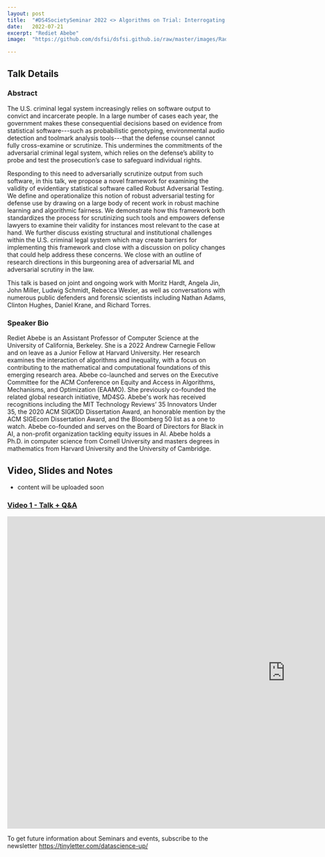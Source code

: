 ```yaml
---
layout: post
title:  "#DS4SocietySeminar 2022 <> Algorithms on Trial: Interrogating Evidentiary Statistical Software"
date:   2022-07-21
excerpt: "Rediet Abebe"
image:  "https://github.com/dsfsi/dsfsi.github.io/raw/master/images/Radiet_Abebe_seminar.PNG"

---
```


## Talk Details
### Abstract
The U.S. criminal legal system increasingly relies on software output to convict and incarcerate people. In a large number of cases each year, the government makes these consequential decisions based on evidence from statistical software---such as probabilistic genotyping, environmental audio detection and toolmark analysis tools---that the defense counsel cannot fully cross-examine or scrutinize. This undermines the commitments of the adversarial criminal legal system, which relies on the defense’s ability to probe and test the prosecution’s case to safeguard individual rights.
 
Responding to this need to adversarially scrutinize output from such software, in this talk, we propose a novel framework for examining the validity of evidentiary statistical software called Robust Adversarial Testing. We define and operationalize this notion of robust adversarial testing for defense use by drawing on a large body of recent work in robust machine learning and algorithmic fairness. We demonstrate how this framework both standardizes the process for scrutinizing such tools and empowers defense lawyers to examine their validity for instances most relevant to the case at hand. We further discuss existing structural and institutional challenges within the U.S. criminal legal system which may create barriers for implementing this framework and close with a discussion on policy changes that could help address these concerns. We close with an outline of research directions in this burgeoning area of adversarial ML and adversarial scrutiny in the law.

This talk is based on joint and ongoing work with Moritz Hardt, Angela Jin, John Miller, Ludwig Schmidt, Rebecca Wexler, as well as conversations with numerous public defenders and forensic scientists including Nathan Adams, Clinton Hughes, Daniel Krane, and Richard Torres.

### Speaker Bio
Rediet Abebe is an Assistant Professor of Computer Science at the University of California, Berkeley. She is a 2022 Andrew Carnegie Fellow and on leave as a Junior Fellow at Harvard University. Her research examines the interaction of algorithms and inequality, with a focus on contributing to the mathematical and computational foundations of this emerging research area. Abebe co-launched and serves on the Executive Committee for the ACM Conference on Equity and Access in Algorithms, Mechanisms, and Optimization (EAAMO). She previously co-founded the related global research initiative, MD4SG. Abebe's work has received recognitions including the MIT Technology Reviews’ 35 Innovators Under 35, the 2020 ACM SIGKDD Dissertation Award, an honorable mention by the ACM SIGEcom Dissertation Award, and the Bloomberg 50 list as a one to watch. Abebe co-founded and serves on the Board of Directors for Black in AI, a non-profit organization tackling equity issues in AI. Abebe holds a Ph.D. in computer science from Cornell University and masters degrees in mathematics from Harvard University and the University of Cambridge.


## Video, Slides and Notes

* content will be uploaded soon

### [Video 1 - Talk + Q&A](https://youtu.be/uka4wGvbwK4)
<iframe width="1280" height="720" src="https://www.youtube.com/embed/uka4wGvbwK4" title="DSFSI Seminar 2022: Rediet Abebe-Algorithms on Trial: Interrogating Evidentiary Statistical Software" frameborder="0" allow="accelerometer; autoplay; clipboard-write; encrypted-media; gyroscope; picture-in-picture" allowfullscreen></iframe>

To get future information about Seminars and events, subscribe to the newsletter https://tinyletter.com/datascience-up/